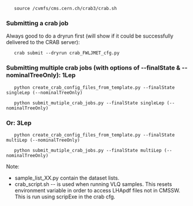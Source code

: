       source /cvmfs/cms.cern.ch/crab3/crab.sh

### Submitting a crab job

Always good to do a dryrun first (will show if it could be successfully delivered to the CRAB server):

       crab submit --dryrun crab_FWLJMET_cfg.py

### Submitting multiple crab jobs (with options of --finalState & --nominalTreeOnly): 1Lep

       python create_crab_config_files_from_template.py --finalState singleLep (--nominalTreeOnly)

       python submit_mutiple_crab_jobs.py --finalState singleLep (--nominalTreeOnly)
### Or: 3Lep

       python create_crab_config_files_from_template.py --finalState multiLep (--nominalTreeOnly)

       python submit_mutiple_crab_jobs.py --finalState multiLep (--nominalTreeOnly)


Note:
 * sample_list_XX.py contain the dataset lists.
 * crab_script.sh -- is used when running VLQ samples. This resets environment variable in order to access LHApdf files not in CMSSW. This is run using scripExe in the crab cfg.

